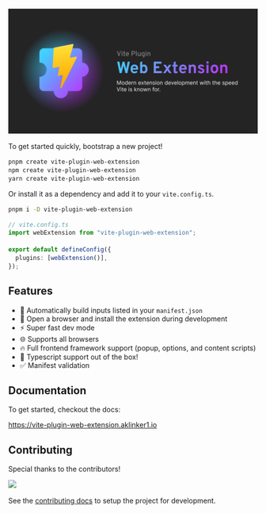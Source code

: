 ![Vite Plugin Web Extension](../../.github/assets/social-banner.png)

To get started quickly, bootstrap a new project!

```bash
pnpm create vite-plugin-web-extension
npm create vite-plugin-web-extension
yarn create vite-plugin-web-extension
```

Or install it as a dependency and add it to your `vite.config.ts`.

```bash
pnpm i -D vite-plugin-web-extension
```

```ts
// vite.config.ts
import webExtension from "vite-plugin-web-extension";

export default defineConfig({
  plugins: [webExtension()],
});
```

## Features

- :wrench: Automatically build inputs listed in your `manifest.json`
- :tada: Open a browser and install the extension during development
- :zap: Super fast dev mode
- :globe_with_meridians: Supports all browsers
- :fire: Full frontend framework support (popup, options, and content scripts)
- :robot: Typescript support out of the box!
- :white_check_mark: Manifest validation

## Documentation

To get started, checkout the docs:

<https://vite-plugin-web-extension.aklinker1.io>

## Contributing

Special thanks to the contributors!

<a href="https://github.com/aklinker1/vite-plugin-web-extension/graphs/contributors">
  <img src="https://contrib.rocks/image?repo=aklinker1/vite-plugin-web-extension" />
</a>

See the [contributing docs](CONTRIBUTING.md) to setup the project for development.
